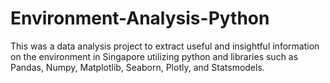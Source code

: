 # Environment-Analysis-Python
This was a data analysis project to extract useful and insightful information on the environment in Singapore utilizing python and libraries such as Pandas, Numpy, Matplotlib, Seaborn, Plotly, and Statsmodels. 
